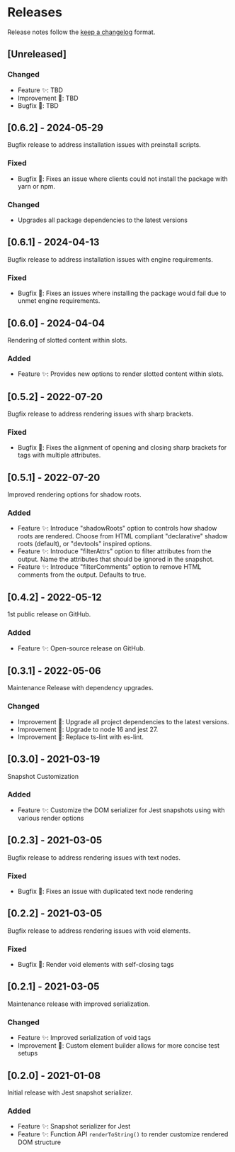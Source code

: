 <!--
 ---------------------------------------------------------------------------------------------
   Copyright (c) Quatico Solutions AG. All rights reserved.
   Licensed under the MIT License. See LICENSE in the project root for license information.
 ---------------------------------------------------------------------------------------------
-->
<!-- markdownlint-disable MD024 -->

# Releases

Release notes follow the [keep a changelog](https://keepachangelog.com/en/1.0.0/) format.

## [Unreleased]

### Changed

- Feature :sparkles:: TBD
- Improvement :gift_heart:: TBD
- Bugfix :pill:: TBD

## [0.6.2] - 2024-05-29

Bugfix release to address installation issues with preinstall scripts.

### Fixed

- Bugfix :pill:: Fixes an issue where clients could not install the package with yarn or npm.

### Changed

- Upgrades all package dependencies to the latest versions

## [0.6.1] - 2024-04-13

Bugfix release to address installation issues with engine requirements.

### Fixed

- Bugfix :pill:: Fixes an issues where installing the package would fail due to unmet engine requirements.

## [0.6.0] - 2024-04-04

Rendering of slotted content within slots.

### Added

- Feature :sparkles:: Provides new options to render slotted content within slots.

## [0.5.2] - 2022-07-20

Bugfix release to address rendering issues with sharp brackets.

### Fixed

- Bugfix :pill:: Fixes the alignment of opening and closing sharp brackets for tags with multiple attributes.

## [0.5.1] - 2022-07-20

Improved rendering options for shadow roots.

### Added

- Feature :sparkles:: Introduce "shadowRoots" option to controls how shadow roots are rendered. Choose from HTML compliant "declarative" shadow roots (default), or "devtools" inspired options.
- Feature :sparkles:: Introduce "filterAttrs" option to filter attributes from the output. Name the attributes that should be ignored in the snapshot.
- Feature :sparkles:: Introduce "filterComments" option to remove HTML comments from the output. Defaults to true.

## [0.4.2] - 2022-05-12

1st public release on GitHub.

### Added

- Feature :sparkles:: Open-source release on GitHub.

## [0.3.1] - 2022-05-06

Maintenance Release with dependency upgrades.

### Changed

- Improvement :gift_heart:: Upgrade all project dependencies to the latest versions.
- Improvement :gift_heart:: Upgrade to node 16 and jest 27.
- Improvement :gift_heart:: Replace ts-lint with es-lint.

## [0.3.0] - 2021-03-19

Snapshot Customization

### Added

- Feature :sparkles:: Customize the DOM serializer for Jest snapshots using with various render options

## [0.2.3] - 2021-03-05

Bugfix release to address rendering issues with text nodes.

### Fixed

- Bugfix :pill:: Fixes an issue with duplicated text node rendering
  
## [0.2.2] - 2021-03-05

Bugfix release to address rendering issues with void elements.

### Fixed

- Bugfix :pill:: Render void elements with self-closing tags

## [0.2.1] - 2021-03-05

Maintenance release with improved serialization.

### Changed

- Feature :sparkles:: Improved serialization of void tags
- Improvement :gift_heart:: Custom element builder allows for more concise test setups

## [0.2.0] - 2021-01-08

Initial release with Jest snapshot serializer.

### Added

- Feature :sparkles:: Snapshot serializer for Jest
- Feature :sparkles:: Function API `renderToString()` to render customize rendered DOM structure
